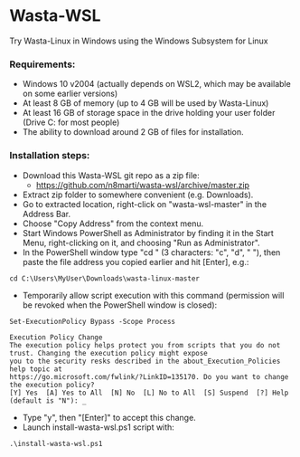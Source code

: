 # Wasta-WSL
Try Wasta-Linux in Windows using the Windows Subsystem for Linux

### Requirements:
- Windows 10 v2004 (actually depends on WSL2, which may be available on some earlier versions)
- At least 8 GB of memory (up to 4 GB will be used by Wasta-Linux)
- At least 16 GB of storage space in the drive holding your user folder (Drive C: for most people)
- The ability to download around 2 GB of files for installation.

### Installation steps:
- Download this Wasta-WSL git repo as a zip file:
  - https://github.com/n8marti/wasta-wsl/archive/master.zip
- Extract zip folder to somewhere convenient (e.g. Downloads).
- Go to extracted location, right-click on "wasta-wsl-master" in the Address Bar.
- Choose "Copy Address" from the context menu.
- Start Windows PowerShell as Administrator by finding it in the Start Menu, right-clicking on it, and choosing "Run as Administrator".
- In the PowerShell window type "cd " (3 characters: "c", "d", " "), then paste the file address you copied earlier and hit [Enter], e.g.:
```
cd C:\Users\MyUser\Downloads\wasta-linux-master
```
- Temporarily allow script execution with this command (permission will be revoked when the PowerShell window is closed):
```
Set-ExecutionPolicy Bypass -Scope Process
```
```
Execution Policy Change
The execution policy helps protect you from scripts that you do not trust. Changing the execution policy might expose
you to the security resks described in the about_Execution_Policies help topic at
https://go.microsoft.com/fwlink/?LinkID=135170. Do you want to change the execution policy?
[Y] Yes  [A] Yes to All  [N] No  [L] No to All  [S] Suspend  [?] Help (default is "N"): _
```
- Type "y", then "[Enter]" to accept this change.
- Launch install-wasta-wsl.ps1 script with:
```
.\install-wasta-wsl.ps1
```
